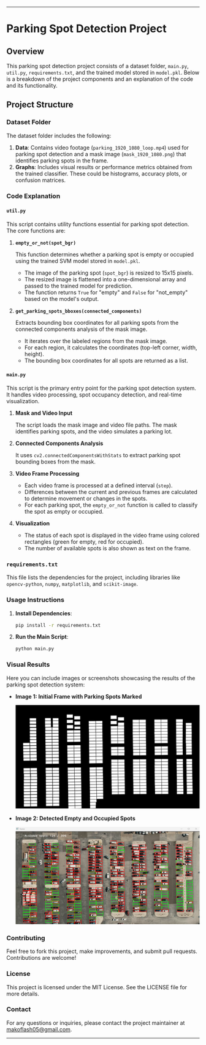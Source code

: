 
---

# Parking Spot Detection Project

## Overview

This parking spot detection project consists of a dataset folder, `main.py`, `util.py`, `requirements.txt`, and the trained model stored in `model.pkl`. Below is a breakdown of the project components and an explanation of the code and its functionality.

## Project Structure

### Dataset Folder

The dataset folder includes the following:

1. **Data**: Contains video footage (`parking_1920_1080_loop.mp4`) used for parking spot detection and a mask image (`mask_1920_1080.png`) that identifies parking spots in the frame.
2. **Graphs**: Includes visual results or performance metrics obtained from the trained classifier. These could be histograms, accuracy plots, or confusion matrices.

### Code Explanation

#### `util.py`

This script contains utility functions essential for parking spot detection. The core functions are:

1. **`empty_or_not(spot_bgr)`**

   This function determines whether a parking spot is empty or occupied using the trained SVM model stored in `model.pkl`.

   - The image of the parking spot (`spot_bgr`) is resized to 15x15 pixels.
   - The resized image is flattened into a one-dimensional array and passed to the trained model for prediction.
   - The function returns `True` for "empty" and `False` for "not_empty" based on the model's output.

2. **`get_parking_spots_bboxes(connected_components)`**

   Extracts bounding box coordinates for all parking spots from the connected components analysis of the mask image.

   - It iterates over the labeled regions from the mask image.
   - For each region, it calculates the coordinates (top-left corner, width, height).
   - The bounding box coordinates for all spots are returned as a list.

#### `main.py`

This script is the primary entry point for the parking spot detection system. It handles video processing, spot occupancy detection, and real-time visualization.

1. **Mask and Video Input**

   The script loads the mask image and video file paths. The mask identifies parking spots, and the video simulates a parking lot.

2. **Connected Components Analysis**

   It uses `cv2.connectedComponentsWithStats` to extract parking spot bounding boxes from the mask.

3. **Video Frame Processing**

   - Each video frame is processed at a defined interval (`step`).
   - Differences between the current and previous frames are calculated to determine movement or changes in the spots.
   - For each parking spot, the `empty_or_not` function is called to classify the spot as empty or occupied.

4. **Visualization**

   - The status of each spot is displayed in the video frame using colored rectangles (green for empty, red for occupied).
   - The number of available spots is also shown as text on the frame.

### `requirements.txt`

This file lists the dependencies for the project, including libraries like `opencv-python`, `numpy`, `matplotlib`, and `scikit-image`.

### Usage Instructions

1. **Install Dependencies**:
   ```bash
   pip install -r requirements.txt
   ```

2. **Run the Main Script**:
   ```bash
   python main.py
   ```

### Visual Results

Here you can include images or screenshots showcasing the results of the parking spot detection system:

- **Image 1: Initial Frame with Parking Spots Marked**
  
  ![mask ](https://github.com/Micahmichael03/parking-spot-detection/blob/main/mask_1920_1080.png)

- **Image 2: Detected Empty and Occupied Spots**
  
  ![Screenshot 2024-12-20 170157](https://github.com/Micahmichael03/parking-spot-detection/blob/main/Screenshot%202024-12-20%20170157.png)


### Contributing

Feel free to fork this project, make improvements, and submit pull requests. Contributions are welcome!

### License

This project is licensed under the MIT License. See the LICENSE file for more details.

### Contact

For any questions or inquiries, please contact the project maintainer at makoflash05@gmail.com.

---

